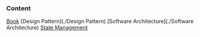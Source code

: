 ### Content
[Book](./Book)
[Design Pattern](./Design Pattern)
[Software Architecture](./Software Architecture)
[State Management](./State)
